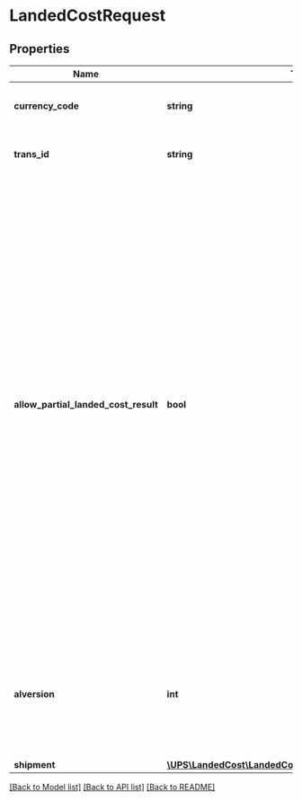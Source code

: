 # LandedCostRequest

## Properties
Name | Type | Description | Notes
------------ | ------------- | ------------- | -------------
**currency_code** | **string** | Specifies the currency of transaction or purchase. | 
**trans_id** | **string** | Unique transaction ID for the request. | 
**allow_partial_landed_cost_result** | **bool** | An optional flag to indicate that partial landed cost calculations are acceptable to be used by upstream systems. When set to *false*, the system will return an error when at least one commodity in the shipment is invalid (all or none), and no results  will be sent back for that request. When set to *true*, the system will return partial calculations when applicable.  Valid values: true &#x3D; Partial Landed Cost result will return. false &#x3D; All or No result will return (default). | [optional] 
**alversion** | **int** | Version number of the instance that processed this request. This must match the major number of the corresponding ICD version. | 
**shipment** | [**\UPS\LandedCost\LandedCost\LandedCostRequestShipment**](LandedCostRequestShipment.md) |  | 

[[Back to Model list]](../../README.md#documentation-for-models) [[Back to API list]](../../README.md#documentation-for-api-endpoints) [[Back to README]](../../README.md)

